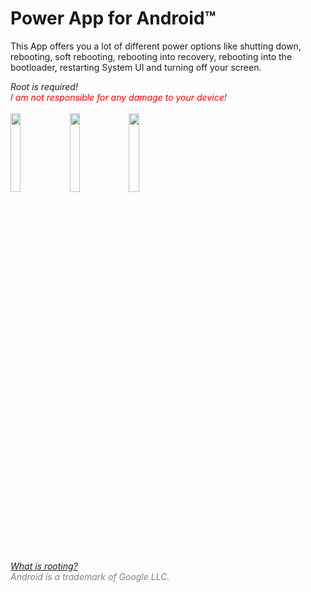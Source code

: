 # Power App for Android™
This App offers you a lot of different power options like shutting down, rebooting, soft rebooting, rebooting into recovery, rebooting into the bootloader, restarting System UI and turning off your screen.  

*Root is required!*  
<i style="color:red;">I am not responsible for any damage to your device!</i>  
<br />
<img src="https://raw.githubusercontent.com/Domi04151309/Power-App-for-Android/master/preview.jpg" width="18%" />
<img src="https://raw.githubusercontent.com/Domi04151309/Power-App-for-Android/master/preview2.jpg" width="18%" />
<img src="https://raw.githubusercontent.com/Domi04151309/Power-App-for-Android/master/preview3.jpg" width="18%" /> 

*<a href="https://en.wikipedia.org/wiki/Rooting_(Android)">What is rooting?</a>*  
<i style="color:gray;">Android is a trademark of Google LLC.</i>
